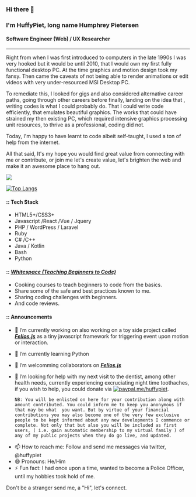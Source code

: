 ### Hi there 👋
### I'm HuffyPiet, long name Humphrey Pietersen

#### Software Engineer (Web) / UX Researcher
---

Right from when I was first introduced to computers in the late 1990s I was very hooked but it would be until 2010, that I would own my first fully functional desktop PC. At the time graphics and motion design took my fansy. Then came the caveats of not being able to render animations or edit videos with very under-resourced MSI Desktop PC. 

To remediate this, I looked for gigs and also considered alternative career paths, going through other careers before finally, landing on the idea that , writing codes is what I could probably do. That I could write code efficiently, that emulates beautiful graphics. The works that could have strained my then existing PC, which required intensive graphics processing unit resources, to thrive as a professional, coding did not.

Today, I'm happy to have learnt to code albeit self-taught, I used a ton of help from the internet.

All that said, It's my hope you would find great value from connecting with me or contribute, or join me let's create value, let's brighten the web and make it an awesome place to hang out.

![](https://github-readme-stats.vercel.app/api?username=huffypiet&show_icons=true)

[![Top Langs](https://github-readme-stats.vercel.app/api/top-langs/?username=huffypiet&layout=compact)](https://github.com/anuraghazra/github-readme-stats)

#### :: Tech Stack
- HTML5+/CSS3+
- Javascript /React /Vue / Jquery
 - PHP / WordPress / Laravel
 - Ruby
 - C# /C++
 - Java / Kotlin
 - Bash
 - Python



#### :: [***Whitespace (Teaching Beginners to Code)***](https://github.com/huffypiet/whitespace)

- Cooking courses to teach beginners to code from the basics. 
- Share some of the safe and best practices known to me.
- Sharing coding challenges with beginners.
- And code reviews.

#### :: Announcements
- 🔭 I’m currently working on also working on a toy side project called [***__Felios.js__***](https://github.com/huffypiet/felios.js) as a tiny javascript framework for triggering event upon motion or interaction.

- 🌱 I’m currently learning Python

- 👯 I’m welcomming collaborators on [***__Felios.js__***](https://github.com/huffypiet/felios.js)

- 🤔 I’m looking for help with my next visit to the dentist, among other health needs, currently experiencing excruciating night time toothaches, if you wish to help, you could donate via [![paypal.me/huffypiet](https://ionicabizau.github.io/badges/paypal.svg)](https://www.paypal.me/huffypiet).

      NB: You will be enlisted on here for your contribution along with amount contributed. You could inform me to keep you anonymous if that may be what  you want. But by virtue of your financial contributions you may also become one of the very few exclusive people to be kept informed about any new developments I commence or complete. Not only that but also you will be included as first users, ( i.e. gain automatic membership to my virtual family ) of any of my public projects when they do go live, and updated.

<!-- - 🤔 I’m looking for help with ... 
- 💬 Ask me about ...-->
- 📫 How to reach me: Follow and send me messages via twitter, @huffypiet
- 😄 Pronouns: He/Him
- ⚡ Fun fact: I had once upon a time, wanted to become a Police Officer, until my hobbies took hold of me.

Don't be a stranger send me, a "Hi", let's connect.

